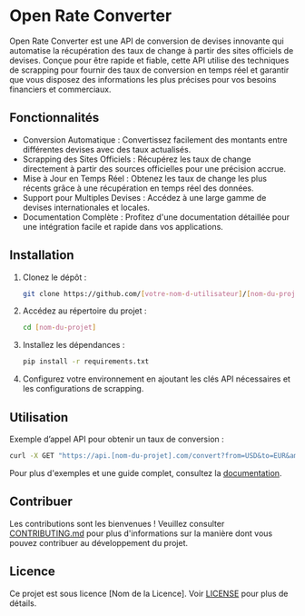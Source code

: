 # Open Rate Converter

Open Rate Converter est une API de conversion de devises innovante qui automatise la récupération des taux de change à partir des sites officiels de devises. Conçue pour être rapide et fiable, cette API utilise des techniques de scrapping pour fournir des taux de conversion en temps réel et garantir que vous disposez des informations les plus précises pour vos besoins financiers et commerciaux.

## Fonctionnalités

- Conversion Automatique : Convertissez facilement des montants entre différentes devises avec des taux actualisés.
- Scrapping des Sites Officiels : Récupérez les taux de change directement à partir des sources officielles pour une précision accrue.
- Mise à Jour en Temps Réel : Obtenez les taux de change les plus récents grâce à une récupération en temps réel des données.
- Support pour Multiples Devises : Accédez à une large gamme de devises internationales et locales.
- Documentation Complète : Profitez d'une documentation détaillée pour une intégration facile et rapide dans vos applications.

## Installation

1. Clonez le dépôt :
   ```bash
   git clone https://github.com/[votre-nom-d-utilisateur]/[nom-du-projet].git
   ```

2. Accédez au répertoire du projet :
   ```bash
   cd [nom-du-projet]
   ```

3. Installez les dépendances :
   ```bash
   pip install -r requirements.txt
   ```

4. Configurez votre environnement en ajoutant les clés API nécessaires et les configurations de scrapping.

## Utilisation

Exemple d’appel API pour obtenir un taux de conversion :

```bash
curl -X GET "https://api.[nom-du-projet].com/convert?from=USD&to=EUR&amount=100"
```

Pour plus d'exemples et une guide complet, consultez la [documentation](docs/README.md).

## Contribuer

Les contributions sont les bienvenues ! Veuillez consulter [CONTRIBUTING.md](CONTRIBUTING.md) pour plus d'informations sur la manière dont vous pouvez contribuer au développement du projet.

## Licence

Ce projet est sous licence [Nom de la Licence]. Voir [LICENSE](LICENSE) pour plus de détails.
